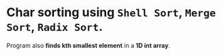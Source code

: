 # Char sorting using `Shell Sort`, `Merge Sort`, `Radix Sort`.

Program also **finds kth smallest element** in a **1D int array**.
